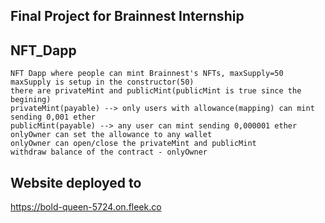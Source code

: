 ## Final Project for Brainnest Internship
## NFT_Dapp
    NFT Dapp where people can mint Brainnest's NFTs, maxSupply=50
    maxSupply is setup in the constructor(50)
    there are privateMint and publicMint(publicMint is true since the begining)
    privateMint(payable) --> only users with allowance(mapping) can mint sending 0,001 ether
    publicMint(payable) --> any user can mint sending 0,000001 ether
    onlyOwner can set the allowance to any wallet
    onlyOwner can open/close the privateMint and publicMint
    withdraw balance of the contract - onlyOwner

## Website deployed to 
https://bold-queen-5724.on.fleek.co
